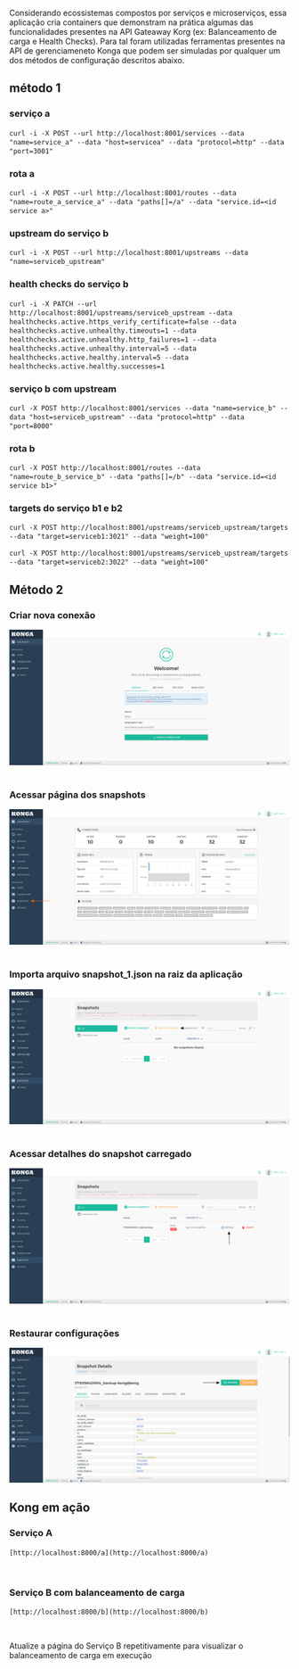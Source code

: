 <p>Considerando ecossistemas compostos por serviços e microserviços, essa aplicação cria containers que demonstram na prática algumas das funcionalidades presentes na API Gateaway Korg (ex: Balanceamento de carga e Health Checks). 
Para tal foram utilizadas ferramentas presentes na API de gerenciameneto Konga que podem ser simuladas por qualquer um dos métodos de configuração descritos abaixo.</p>

## método 1

### serviço a
```dosini
curl -i -X POST --url http://localhost:8001/services --data "name=service_a" --data "host=servicea" --data "protocol=http" --data "port=3001"
```

### rota a
```dosini
curl -i -X POST --url http://localhost:8001/routes --data "name=route_a_service_a" --data "paths[]=/a" --data "service.id=<id service a>"
```

### upstream do serviço b
```dosini
curl -i -X POST --url http://localhost:8001/upstreams --data "name=serviceb_upstream"
```

### health checks do serviço b
```dosini
curl -i -X PATCH --url http://localhost:8001/upstreams/serviceb_upstream --data healthchecks.active.https_verify_certificate=false --data healthchecks.active.unhealthy.timeouts=1 --data healthchecks.active.unhealthy.http_failures=1 --data healthchecks.active.unhealthy.interval=5 --data healthchecks.active.healthy.interval=5 --data healthchecks.active.healthy.successes=1
```

### serviço b com upstream
```dosini
curl -X POST http://localhost:8001/services --data "name=service_b" --data "host=serviceb_upstream" --data "protocol=http" --data "port=8000"
```

### rota b
```dosini
curl -X POST http://localhost:8001/routes --data "name=route_b_service_b" --data "paths[]=/b" --data "service.id=<id service b1>"
```

### targets do serviço b1 e b2
```dosini
curl -X POST http://localhost:8001/upstreams/serviceb_upstream/targets --data "target=serviceb1:3021" --data "weight=100"
```

```dosini
curl -X POST http://localhost:8001/upstreams/serviceb_upstream/targets --data "target=serviceb2:3022" --data "weight=100"
```

## Método 2

### Criar nova conexão
![passo 1](/images/1.png)
&nbsp;
### Acessar página dos snapshots
![passo 2](/images/2.png)
&nbsp;
### Importa arquivo snapshot_1.json na raiz da aplicação
![passo 3](/images/3.png)
&nbsp;
### Acessar detalhes do snapshot carregado
![passo 4](/images/4.png)
&nbsp;
### Restaurar configurações
![passo 5](/images/5.png)


## Kong em ação

### Serviço A
```
[http://localhost:8000/a](http://localhost:8000/a)
```
&nbsp;
### Serviço B com balanceamento de carga
```
[http://localhost:8000/b](http://localhost:8000/b)

```

&nbsp;

Atualize a página do Serviço B repetitivamente para visualizar o balanceamento de carga em execução
